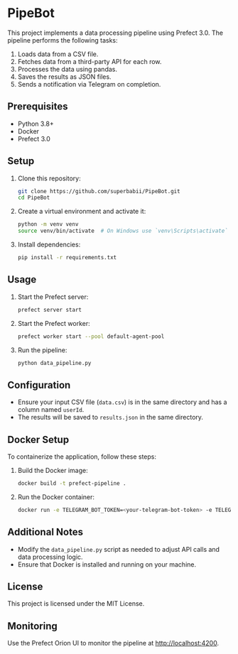 # PipeBot

This project implements a data processing pipeline using Prefect 3.0. The pipeline performs the following tasks:

1. Loads data from a CSV file.
2. Fetches data from a third-party API for each row.
3. Processes the data using pandas.
4. Saves the results as JSON files.
5. Sends a notification via Telegram on completion.

## Prerequisites

- Python 3.8+
- Docker
- Prefect 3.0

## Setup

1. Clone this repository:

    ```bash
    git clone https://github.com/superbabii/PipeBot.git
    cd PipeBot
    ```

2. Create a virtual environment and activate it:

    ```bash
    python -m venv venv
    source venv/bin/activate  # On Windows use `venv\Scripts\activate`
    ```

3. Install dependencies:
    ```bash
    pip install -r requirements.txt
    ```

## Usage

1. Start the Prefect server:

    ```bash
    prefect server start
    ```

2. Start the Prefect worker:

    ```bash
    prefect worker start --pool default-agent-pool
    ```

3. Run the pipeline:

    ```bash
    python data_pipeline.py
    ```

## Configuration

- Ensure your input CSV file (`data.csv`) is in the same directory and has a column named `userId`.
- The results will be saved to `results.json` in the same directory.

## Docker Setup

To containerize the application, follow these steps:

1. Build the Docker image:

    ```bash
    docker build -t prefect-pipeline .
    ```

2. Run the Docker container:

    ```bash
    docker run -e TELEGRAM_BOT_TOKEN=<your-telegram-bot-token> -e TELEGRAM_CHAT_ID=<your-chat-id> -v $(pwd):/app prefect-pipeline python data_pipeline.py
    ```

## Additional Notes

- Modify the `data_pipeline.py` script as needed to adjust API calls and data processing logic.
- Ensure that Docker is installed and running on your machine.

## License

This project is licensed under the MIT License.

## Monitoring

Use the Prefect Orion UI to monitor the pipeline at [http://localhost:4200](http://localhost:4200).

